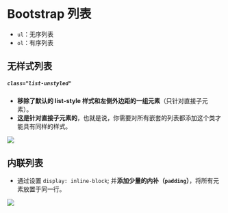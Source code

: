 # Bootstrap 列表

* `ul`：无序列表
* `ol`：有序列表

## 无样式列表

##### `class="list-unstyled"`
* **移除了默认的 list-style 样式和左侧外边距的一组元素**（只针对直接子元素）。
* **这是针对直接子元素的**，也就是说，你需要对所有嵌套的列表都添加这个类才能具有同样的样式。

![](https://i.imgur.com/Eld1q6J.png)

## 内联列表

* 通过设置 `display: inline-block`; 并**添加少量的内补（`padding`）**，将所有元素放置于同一行。

![](https://i.imgur.com/ngLsGC4.png)